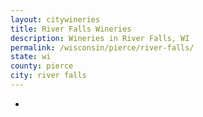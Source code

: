 ```yaml
---
layout: citywineries
title: River Falls Wineries
description: Wineries in River Falls, WI
permalink: /wisconsin/pierce/river-falls/
state: wi
county: pierce
city: river falls
---
```

-
